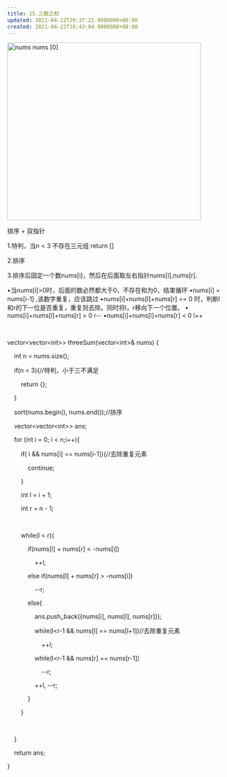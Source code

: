 ```yaml
---
title: 15.三数之和
updated: 2021-04-22T20:37:21.0000000+08:00
created: 2021-04-22T18:43:04.0000000+08:00
---
```


<img src="C:\Users\82772\AppData\Local\Temp\yifan&#39;s Notebook\pandoc/media/image1.png" style="width:4.64583in;height:4.25in" alt="nums nums [0] " />

排序 + 双指针

1.特判，当n \< 3 不存在三元组 return \[\]

2.排序

3.排序后固定一个数nums\[i\]，然后在后面取左右指针nums\[l\],nums\[r\].

•当nums\[i\]\>0时，后面的数必然都大于0，不存在和为0，结束循环
•nums\[i\] = nums\[i-1\] ,该数字重复，应该跳过
•nums\[i\]+nums\[l\]+nums\[r\] == 0 时，判断l和r的下一位是否重复，重复则去除。同时将l，r移向下一个位置。
• nums\[i\]+nums\[l\]+nums\[r\] \> 0 r--
•nums\[i\]+nums\[l\]+nums\[r\] \< 0 l++

 

vector\<vector\<int>\> threeSum(vector\<int>& nums) {

    int n = nums.size();

    if(n \< 3){//特判，小于三不满足

        return {};

    }

    sort(nums.begin(), nums.end());//排序

    vector\<vector\<int>\> ans;

    for (int i = 0; i \< n;i++){

        if( i && nums\[i\] == nums\[i-1\]){//去除重复元素

            continue;

        }

        int l = i + 1;

        int r = n - 1;

        

        while(l \< r){

            if(nums\[l\] + nums\[r\] \< -nums\[i\])

                ++l;

            else if(nums\[l\] + nums\[r\] > -nums\[i\])

                --r;

            else{

                ans.push_back({nums\[i\], nums\[l\], nums\[r\]});

                while(l\<r-1 && nums\[l\] == nums\[l+1\])//去除重复元素

                    ++l;

                while(l\<r-1 && nums\[r\] == nums\[r-1\])

                    --r;

                ++l, --r;

            }

        }

        

    }

    return ans;

}
